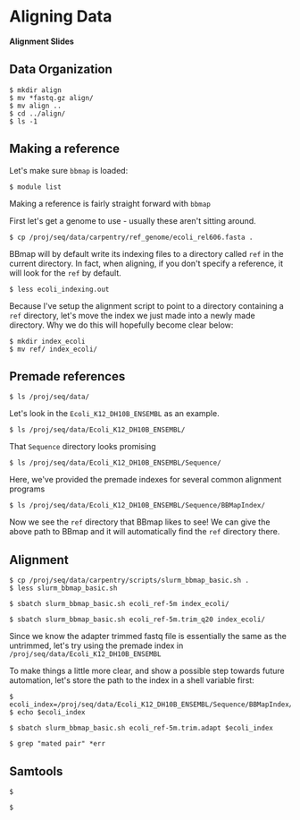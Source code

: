 # Aligning Data

**Alignment Slides**

## Data Organization

~~~
$ mkdir align
$ mv *fastq.gz align/
$ mv align ..
$ cd ../align/
$ ls -1
~~~

## Making a reference

Let's make sure `bbmap` is loaded:

~~~
$ module list
~~~

Making a reference is fairly straight forward with `bbmap`

First let's get a genome to use - usually these aren't sitting around.

~~~
$ cp /proj/seq/data/carpentry/ref_genome/ecoli_rel606.fasta .
~~~

BBmap will by default write its indexing files to a directory called `ref` in the current directory.  In fact, when aligning, if you don't specify a reference, it will look for the `ref` by default.

~~~
$ less ecoli_indexing.out
~~~

Because I've setup the alignment script to point to a directory containing a `ref` directory, let's move the index we just made into a newly made directory.  Why we do this will hopefully become clear below:

~~~
$ mkdir index_ecoli
$ mv ref/ index_ecoli/
~~~


## Premade references

~~~
$ ls /proj/seq/data/
~~~

Let's look in the `Ecoli_K12_DH10B_ENSEMBL` as an example.

~~~
$ ls /proj/seq/data/Ecoli_K12_DH10B_ENSEMBL/
~~~

That `Sequence` directory looks promising

~~~
$ ls /proj/seq/data/Ecoli_K12_DH10B_ENSEMBL/Sequence/
~~~

Here, we've provided the premade indexes for several common alignment programs

~~~
$ ls /proj/seq/data/Ecoli_K12_DH10B_ENSEMBL/Sequence/BBMapIndex/
~~~

Now we see the `ref` directory that BBmap likes to see!  We can give the above path to BBmap and it will automatically find the `ref` directory there.

## Alignment


~~~
$ cp /proj/seq/data/carpentry/scripts/slurm_bbmap_basic.sh .
$ less slurm_bbmap_basic.sh 
~~~


~~~
$ sbatch slurm_bbmap_basic.sh ecoli_ref-5m index_ecoli/
~~~

~~~
$ sbatch slurm_bbmap_basic.sh ecoli_ref-5m.trim_q20 index_ecoli/
~~~



Since we know the adapter trimmed fastq file is essentially the same as the untrimmed, let's try using the premade index in `/proj/seq/data/Ecoli_K12_DH10B_ENSEMBL`

To make things a little more clear, and show a possible step towards future automation, let's store the path to the index in a shell variable first:

~~~
$ ecoli_index=/proj/seq/data/Ecoli_K12_DH10B_ENSEMBL/Sequence/BBMapIndex/
$ echo $ecoli_index
~~~

~~~
$ sbatch slurm_bbmap_basic.sh ecoli_ref-5m.trim.adapt $ecoli_index
~~~

~~~
$ grep "mated pair" *err
~~~

## Samtools


~~~
$
~~~

~~~
$
~~~
